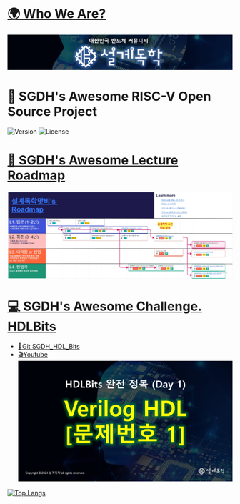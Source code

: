 # [🌍 Who We Are?](https://semisgdh.com/)
[![SGDH_Banner](../images/SGDH_Banner.jpg)](https://semisgdh.com/)

# 🚀 SGDH's Awesome RISC-V Open Source Project 
![Version](https://img.shields.io/badge/version-1.0.0-blue)
![License](https://img.shields.io/badge/license-MIT-green)

# [📖 SGDH's Awesome Lecture Roadmap](https://miro.com/app/board/uXjVP9MN5ws=/)
[![Miro Board](../images/SGDH_Roadmap.jpg)](https://miro.com/app/board/uXjVP9MN5ws=/)

# [💻 SGDH's Awesome Challenge. HDLBits](https://www.youtube.com/playlist?list=PLm4EZB3VG6zm829pwH7RfD8CXufNHxEbi)
- [🔧Git SGDH_HDL_Bits](https://github.com/semisgdh/SGDH_HDL_Bits)
- [🎬Youtube](https://www.youtube.com/playlist?list=PLm4EZB3VG6zm829pwH7RfD8CXufNHxEbi)
[![HDLBits Challenge](../images/SGDH_LRM.jpg)](https://www.youtube.com/playlist?list=PLm4EZB3VG6zm829pwH7RfD8CXufNHxEbi)

[![Top Langs](https://github-readme-stats.vercel.app/api/top-langs/?username=matbi86&layout=compact)](https://github.com/matbi86/github-readme-stats)


<!--

**Here are some ideas to get you started:**

🙋‍♀️ A short introduction - what is your organization all about?
🌈 Contribution guidelines - how can the community get involved?
👩‍💻 Useful resources - where can the community find your docs? Is there anything else the community should know?
🍿 Fun facts - what does your team eat for breakfast?
🧙 Remember, you can do mighty things with the power of [Markdown](https://docs.github.com/github/writing-on-github/getting-started-with-writing-and-formatting-on-github/basic-writing-and-formatting-syntax)
-->
